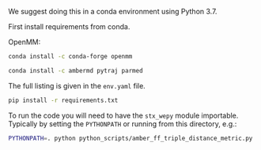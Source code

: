 
We suggest doing this in a conda environment using Python 3.7.

First install requirements from conda.

OpenMM:

```sh
conda install -c conda-forge openmm
```

```sh
conda install -c ambermd pytraj parmed
```

The full listing is given in the `env.yaml` file.

```sh
pip install -r requirements.txt
```

To run the code you will need to have the `stx_wepy` module
importable. Typically by setting the `PYTHONPATH` or running from this
directory, e.g.:

```sh
PYTHONPATH=. python python_scripts/amber_ff_triple_distance_metric.py
```


